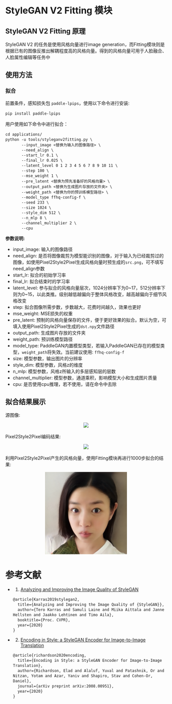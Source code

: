 # StyleGAN V2 Fitting 模块

## StyleGAN V2 Fitting 原理

StyleGAN V2 的任务是使用风格向量进行image generation，而Fitting模块则是根据已有的图像反推出解耦程度高的风格向量。得到的风格向量可用于人脸融合、人脸属性编辑等任务中

## 使用方法

### 拟合

前置条件，感知损失包 `paddle-lpips`，使用以下命令进行安装:
  ```sh
  pip install paddle-lpips
  ```

用户使用如下命令中进行拟合：

```
cd applications/
python -u tools/styleganv2fitting.py \
       --input_image <替换为输入的图像路径> \
       --need_align \
       --start_lr 0.1 \
       --final_lr 0.025 \
       --latent_level 0 1 2 3 4 5 6 7 8 9 10 11 \
       --step 100 \
       --mse_weight 1 \
       --pre_latent <替换为预先准备好的风格向量> \
       --output_path <替换为生成图片存放的文件夹> \
       --weight_path <替换为你的预训练模型路径> \
       --model_type ffhq-config-f \
       --seed 233 \
       --size 1024 \
       --style_dim 512 \
       --n_mlp 8 \
       --channel_multiplier 2 \
       --cpu
```

**参数说明:**
- input_image: 输入的图像路径
- need_align: 是否将图像裁剪为模型能识别的图像，对于输入为已经裁剪过的图像，如使用Pixel2Style2Pixel生成风格向量时预生成的`src.png`，可不填写need_align参数
- start_lr: 拟合的初始学习率
- final_lr: 拟合结束时的学习率
- latent_level: 参与拟合的风格向量层次，1024分辨率下为0~17，512分辨率下则为0~15，以此类推。级别越低越偏向于整体风格改变，越高越偏向于细节风格改变
- step: 拟合图像所需步数，步数越大，花费时间越久，效果也更好
- mse_weight: MSE损失的权重
- pre_latent: 预制的风格向量保存的文件，便于更好效果的拟合。默认为空，可填入使用Pixel2Style2Pixel生成的`dst.npy`文件路径
- output_path: 生成图片存放的文件夹
- weight_path: 预训练模型路径
- model_type: PaddleGAN内置模型类型，若输入PaddleGAN已存在的模型类型，`weight_path`将失效。当前建议使用: `ffhq-config-f`
- size: 模型参数，输出图片的分辨率
- style_dim: 模型参数，风格z的维度
- n_mlp: 模型参数，风格z所输入的多层感知层的层数
- channel_multiplier: 模型参数，通道乘积，影响模型大小和生成图片质量
- cpu: 是否使用cpu推理，若不使用，请在命令中去除

## 拟合结果展示

源图像:

<div align="center">
    <img src="../../imgs/pSp-input.jpg" width="300"/>
</div>

Pixel2Style2Pixel编码结果:

<div align="center">
    <img src="../../imgs/pSp-inversion.png" width="256"/>
</div>

利用Pixel2Style2Pixel产生的风格向量，使用Fitting模块再进行1000步拟合的结果:

<div align="center">
    <img src="../../imgs/stylegan2fitting-sample.png" width="256"/>
</div>

# 参考文献

- 1. [Analyzing and Improving the Image Quality of StyleGAN](https://arxiv.org/abs/1912.04958)

  ```
  @article{Karras2019stylegan2,
    title={Analyzing and Improving the Image Quality of {StyleGAN}},
    author={Tero Karras and Samuli Laine and Miika Aittala and Janne Hellsten and Jaakko Lehtinen and Timo Aila},
    booktitle={Proc. CVPR},
    year={2020}
  }
  ```
- 2. [Encoding in Style: a StyleGAN Encoder for Image-to-Image Translation](hhttps://arxiv.org/abs/2008.00951)

  ```
  @article{richardson2020encoding,
    title={Encoding in Style: a StyleGAN Encoder for Image-to-Image Translation},
    author={Richardson, Elad and Alaluf, Yuval and Patashnik, Or and Nitzan, Yotam and Azar, Yaniv and Shapiro, Stav and Cohen-Or, Daniel},
    journal={arXiv preprint arXiv:2008.00951},
    year={2020}
  }
  ```
